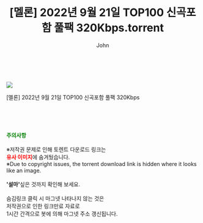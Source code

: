 ﻿---
layout: post
title:  "    [멜론] 2022년 9월 21일 TOP100 신곡포함 풀팩 320Kbps.torrent"
author: John
categories: [ TV ]
tags: [  ]
image: https://torrentrj54.com/uploadfile/full/544e30bd1f1467c6a09f35653921393a5944a86c.jpg 
description: "    [멜론] 2022년 9월 21일 TOP100 신곡포함 풀팩 320Kbps torrent 정보 공유"
toc: true
toc_sticky: true
---

<br>
<p><img src="https://torrentrj54.com/uploadfile/full/544e30bd1f1467c6a09f35653921393a5944a86c.jpg"/></p>
 [멜론] 2022년 9월 21일 TOP100 신곡포함 풀팩 320Kbps  
    
<br><br><br>
<p data-ke-size="size16"><b><span style="color: green;">주의사항</span></b><br /><br />※저작권 문제로 인해 토렌트 다운로드 링크는<br /><b><span style="color: red;">유사 이미지</span></b>에 숨겨뒀습니다.<br />※Due to copyright issues, the torrent download link is hidden where it looks like an image.<br /><br /><b>'설마'</b>싶은 것까지 확인해 보세요.<br /><br />숨김링크 클릭 시 마그넷 나타나지 않는 것은<br />저작권으로 인한 링크만료 자료로<br />1시간 간격으로 봇에 의해 마그넷 주소 갱신됩니다.</p>
